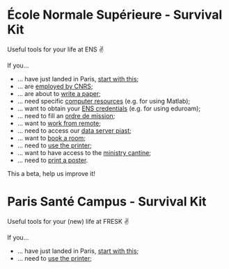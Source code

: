 # École Normale Supérieure - Survival Kit
Useful tools for your life at ENS ✌️ 

If you...

- ... have just landed in Paris, [start with this](instructions/newcomer.md);
- ... are [employed by CNRS](instructions/cnrs_employee.md);
- ... are about to [write a paper](instructions/write_paper.md);
- ... need specific [computer resources](instructions/computer_resources.md) (e.g. for using Matlab);
- ... want to obtain your [ENS credentials](instructions/ens_credentials-eduroam.md) (e.g. for using eduroam);
- ... need to fill an [ordre de mission](instructions/ordre_de_mission.md);
- ... want to [work from remote](instructions/work_from_remote.md);
- ... need to access our [data server piast](instructions/data_server-piast.md);
- ... want to [book a room](instructions/booking_a_room.md);
- ... need to [use the printer](instructions/printer_and_paper.md);
- ... want to have access to the [ministry cantine](instructions/ministry_cantine.md);
- ... need to [print a poster](instructions/print_poster.md).

This a beta, help us improve it!

# Paris Santé Campus - Survival Kit
Useful tools for your (new) life at FRESK ✌️

If you...

- ... have just landed in Paris, [start with this](instructions/place_older.md);
- ... need to [use the printer](instructions/place_older.md);
